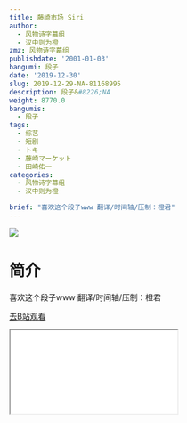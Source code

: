 ```yaml
---
title: 藤崎市场 Siri
author:
  - 风物诗字幕组
  - 汉中则为橙
zmz: 风物诗字幕组
publishdate: '2001-01-03'
bangumi: 段子
date: '2019-12-30'
slug: 2019-12-29-NA-81168995
description: 段子&#8226;NA
weight: 8770.0
bangumis:
  - 段子
tags:
  - 综艺
  - 短剧
  - トキ
  - 藤崎マーケット
  - 田崎佑一
categories:
  - 风物诗字幕组
  - 汉中则为橙

brief: "喜欢这个段子www 翻译/时间轴/压制：橙君"
---
```

![](https://raw.githubusercontent.com/tcgriffith/owaraisite/master/static/tmpimg/7f469012cdf7442166926b822751fe2dd733ca82.jpg.480.jpg)
# 简介  
喜欢这个段子www
翻译/时间轴/压制：橙君  

[去B站观看](https://www.bilibili.com/video/av81168995/)
<div class ="resp-container"><iframe class="testiframe" src="//player.bilibili.com/player.html?aid=81168995"", scrolling="no", allowfullscreen="true" > </iframe></div> 
